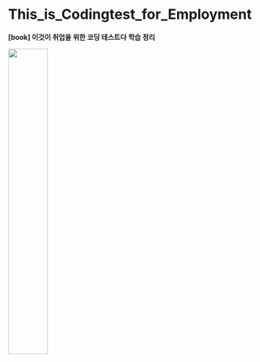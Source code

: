 # This_is_Codingtest_for_Employment
__[book] 이것이 취업을 위한 코딩 테스트다 학습 정리__  

<img src = "https://user-images.githubusercontent.com/107118671/190447079-3d589737-3b1f-43bd-accf-c0a9e1402175.png" width="40%" height="40%">
